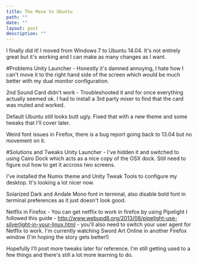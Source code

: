 ```yaml
---
title: The Move to Ubuntu
path: ""
date: ""
layout: post
description: ""
---
```

I finally did it! I moved from Windows 7 to Ubuntu 14.04. It's not entirely great but it's working and I can make as many changes as I want.

#Problems
Unity Launcher - Honestly it's damned annoying, I hate how I can't move it to the right hand side of the screen which would be much better with my dual monitor configuration.

2nd Sound Card didn't work - Troubleshooted it and for once everything actually seemed ok. I had to install a 3rd party mixer to find that the card was muted and worked.

Default Ubuntu still looks butt ugly. Fixed that with a new theme and some tweaks that I'll cover later.

Weird font issues in Firefox, there is a bug report going back to 13.04 but no movement on it.

#Solutions and Tweaks
Unity Launcher - I've hidden it and switched to using Cairo Dock which acts as a nice copy of the OSX dock. Still need to figure out how to get it accross two screens.

I've installed the Numix theme and Unity Tweak Tools to configure my desktop. It's looking a lot nicer now.

Solarized Dark and Andale Mono font in terminal, also disable bold font in terminal preferences as it just doesn't look good.

Netflix in Firefox - You can get netflix to work in firefox by using Pipelight I followed this guide - http://www.webupd8.org/2013/08/pipelight-use-silverlight-in-your-linux.html - you'll also need to switch your user agent for Netflix to work. I'm currently watching Sword Art Online in another Firefox window (I'm hoping the story gets better!)

Hopefully I'll post more tweaks later for reference. I'm still getting used to a few things and there's still a lot more learning to do.


